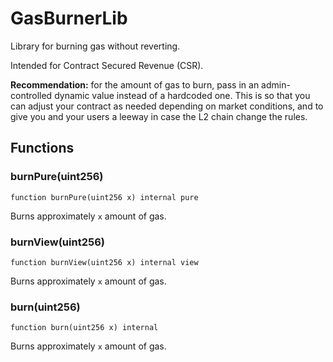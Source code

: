 # GasBurnerLib

Library for burning gas without reverting.


Intended for Contract Secured Revenue (CSR).

<b>Recommendation:</b> for the amount of gas to burn,
pass in an admin-controlled dynamic value instead of a hardcoded one.
This is so that you can adjust your contract as needed depending on market conditions,
and to give you and your users a leeway in case the L2 chain change the rules.



<!-- customintro:start --><!-- customintro:end -->

## Functions

### burnPure(uint256)

```solidity
function burnPure(uint256 x) internal pure
```

Burns approximately `x` amount of gas.

### burnView(uint256)

```solidity
function burnView(uint256 x) internal view
```

Burns approximately `x` amount of gas.

### burn(uint256)

```solidity
function burn(uint256 x) internal
```

Burns approximately `x` amount of gas.
